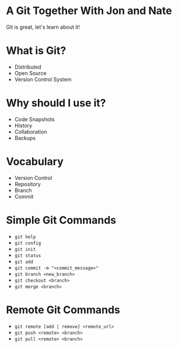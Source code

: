 A Git Together With Jon and Nate
===
Git is great, let's learn about it!

# What is Git?
- Distributed
- Open Source
- Version Control System

# Why should I use it?
- Code Snapshots
- History
- Collaboration
- Backups

# Vocabulary
- Version Control
- Repository
- Branch
- Commit

# Simple Git Commands
- `git help`
- `git config`
- `git init`
- `git status`
- `git add`
- `git commit -m "<commit_message>"`
- `git branch <new_branch>`
- `git checkout <branch>`
- `git merge <branch>`

# Remote Git Commands
- `git remote [add | remove] <remote_url>`
- `git push <remote> <branch>`
- `git pull <remote> <branch>`
